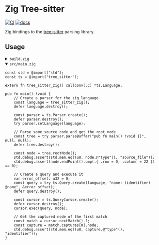 # Zig Tree-sitter

[![CI][ci]](https://github.com/tree-sitter/zig-tree-sitter/actions/workflows/ci.yml)
[![docs][docs]](https://tree-sitter.github.io/zig-tree-sitter/)

Zig bindings to the [tree-sitter] parsing library.

## Usage

<details>
<summary><code>build.zig</code></summary>

```zig
const std = @import("std");

pub fn build(b: *std.Build) void {
    const target = b.standardTargetOptions(.{});
    const optimize = b.standardOptimizeOption(.{});

    const exe = b.addExecutable(.{
        .name = "zig-tree-sitter-usage",
        .root_source_file = b.path("src/main.zig"),
        .target = target,
        .optimize = optimize,
    });
    b.installArtifact(exe);

    const tree_sitter = b.dependency("tree_sitter", .{
        .target = target,
        .optimize = optimize,
    });
    exe.root_module.addImport("tree_sitter", tree_sitter.module("tree_sitter"));

    const tree_sitter_zig = b.dependency("tree_sitter_zig", .{
        .target = target,
        .optimize = optimize,
    });
    exe.linkLibrary(tree_sitter_zig.artifact("tree-sitter-zig"));

    const run_cmd = b.addRunArtifact(exe);
    run_cmd.step.dependOn(b.getInstallStep());
    const run_step = b.step("run", "Run the app");
    run_step.dependOn(&run_cmd.step);
}
```

</details>

<details open>
<summary><code>src/main.zig</code></summary>

```zig
const std = @import("std");
const ts = @import("tree_sitter");

extern fn tree_sitter_zig() callconv(.C) *ts.Language;

pub fn main() !void {
    // Create a parser for the zig language
    const language = tree_sitter_zig();
    defer language.destroy();

    const parser = ts.Parser.create();
    defer parser.destroy();
    try parser.setLanguage(language);

    // Parse some source code and get the root node
    const tree = try parser.parseBuffer("pub fn main() !void {}", null, null);
    defer tree.destroy();

    const node = tree.rootNode();
    std.debug.assert(std.mem.eql(u8, node.@"type"(), "source_file"));
    std.debug.assert(node.endPoint().cmp(.{ .row = 0, .column = 22 }) == 0);

    // Create a query and execute it
    var error_offset: u32 = 0;
    const query = try ts.Query.create(language, "name: (identifier) @name", &error_offset);
    defer query.destroy();

    const cursor = ts.QueryCursor.create();
    defer cursor.destroy();
    cursor.exec(query, node);

    // Get the captured node of the first match
    const match = cursor.nextMatch().?;
    const capture = match.captures[0].node;
    std.debug.assert(std.mem.eql(u8, capture.@"type"(), "identifier"));
}
```

</details>

[tree-sitter]: https://tree-sitter.github.io/tree-sitter/
[ci]: https://img.shields.io/github/actions/workflow/status/tree-sitter/zig-tree-sitter/ci.yml?logo=github&label=CI
[docs]: https://img.shields.io/github/deployments/tree-sitter/zig-tree-sitter/github-pages?logo=zig&label=API%20Docs
